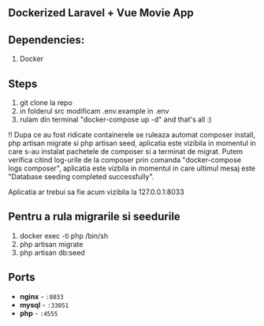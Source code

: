 ## Dockerized Laravel + Vue Movie App

## Dependencies: 
1. Docker
 
## Steps

1. git clone la repo
2. in folderul src modificam .env.example in .env
3. rulam din terminal "docker-compose up -d" and that's all :)

!! Dupa ce au fost ridicate containerele se ruleaza automat composer install, php artisan migrate si php artisan seed,
aplicatia este vizibila in momentul in care s-au instalat pachetele de composer si a terminat 
de migrat. Putem verifica citind log-urile de la composer prin comanda "docker-compose logs composer", aplicatia este vizbila
in momentul in care ultimul mesaj este "Database seeding completed successfully". 

Aplicatia ar trebui sa fie acum vizibila la 127.0.0.1:8033

## Pentru a rula migrarile si seedurile
1. docker exec -ti php /bin/sh
2. php artisan migrate
3. php artisan db:seed


## Ports

- **nginx** - `:8033`
- **mysql** - `:33051`
- **php** - `:4555`

